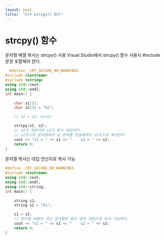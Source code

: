 ```yaml
---
layout: post
title:  "C++ strcpy() 함수"
---
```


# strcpy() 함수
문자형 배열 복사는 strcpy() 사용
Visual Studio에서 strcpy() 함수 사용시 #include <string> 문장 포함해야 한다.
```c++
  #define _CRT_SECURE_NO_WARNINGS
#include <iostream>
#include <string>
using std::cout;
using std::endl;
int main() {
	
	char s1[3];
	char s2[3] = "hi";

	// s1 = s2; error

	strcpy(s1, s2);
	// s2가 원본이며 s1이 복사 대상이다.
	// s2주소의 문자열에서 널 문자를 만날떄까지 s1주소로 복사한다.
	cout << "s1 = " << s1 << "    s2 = " << s2;
	return 0;
}
```
  
문자열 복사는 대입 연산자로 복사 가능
```c++
#define _CRT_SECURE_NO_WARNINGS
#include <iostream>
using std::cout;
using std::endl;
using std::string;
int main() {
	
	string s1;
	string s2 = "hi";

	s1 = s2;
	// 문자열 배열이 아닌 문자열은 함수 없이 대입으로 복사 가능하다.
	cout << "s1 = " << s1 << "    s2 = " << s2;
	return 0;
}

```
